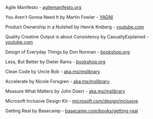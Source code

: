 Agile Manifesto - [agilemanifesto.org](https://agilemanifesto.org)

You Aren't Gonna Need It by Martin Fowler - [YAGNI](https://martinfowler.com/bliki/Yagni.html)

Product Ownership in a Nutshell by Henrik Kniberg - [youtube.com](https://www.youtube.com/watch?v=502ILHjX9EE)

Quality Creative Output is about Consistency by CasuallyExplained - [youtube.com](https://www.youtube.com/watch?v=CtNgZZ1WucI)

Design of Everyday Things by Don Norman - [bookshop.org](https://bookshop.org/books/the-design-of-everyday-things-9780465050659/9780465050659)

Less, But Better by Dieter Rams - [bookshop.org](https://bookshop.org/books/weniger-aber-besser-less-but-better/9783899555257)

Clean Code by Uncle Bob - [aka.ms/mslibrary](https://go.oreilly.com/Microsoft-Prod/library/view/-/9780136083238/)

Accelerate by Nicole Forsgren - [aka.ms/mslibrary](https://go.oreilly.com/Microsoft-Prod/library/view/-/9781457191435/)

Measure What Matters by John Doerr - [aka.ms/mslibrary](http://link.overdrive.com/?websiteID=39&titleID=3706256)

Microsoft Inclusive Design Kit - [microsoft.com/design/inclusive](https://microsoft.com/design/inclusive)

Getting Real by Basecamp - [basecamp.com/books/getting-real](https://basecamp.com/books/getting-real)
